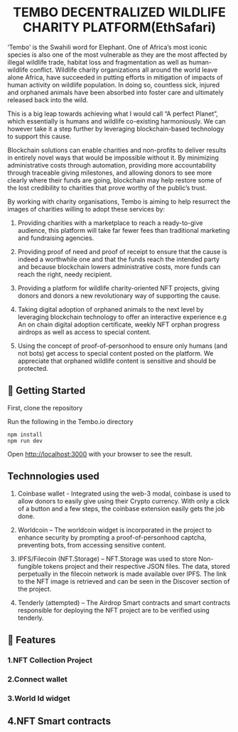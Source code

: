 <h1 align="center">
  TEMBO DECENTRALIZED WILDLIFE CHARITY PLATFORM(EthSafari)
</h1>
 
‘Tembo’ is the Swahili word for Elephant. One of Africa’s most iconic species is also one of the most vulnerable as they are the most affected by illegal wildlife trade, habitat loss and fragmentation as well as human-wildlife conflict.
Wildlife charity organizations all around the world leave alone Africa, have succeeded in putting efforts in mitigation of impacts of human activity on wildlife population. In doing so, countless sick, injured and orphaned animals have been absorbed into foster care and ultimately released back into the wild.

This is a big leap towards achieving what I would call “A perfect Planet”, which essentially is humans and wildlife co-existing harmoniously. We can however take it a step further by leveraging blockchain-based technology to support this cause.

Blockchain solutions can enable charities and non-profits to deliver results in entirely novel ways that would be impossible without it. By minimizing administrative costs through automation, providing more accountability through traceable giving milestones, and allowing donors to see more clearly where their funds are going, blockchain may help restore some of the lost credibility to charities that prove worthy of the public’s trust.

By working with charity organisations, Tembo is aiming to help resurrect the images of charities willing to adopt these services by:
1. Providing charities with a marketplace to reach a ready-to-give audience, this platform will take far fewer fees than traditional marketing and fundraising agencies. 

2. Providing proof of need and proof of receipt to ensure that the cause is indeed a worthwhile one and that the funds reach the intended party and because blockchain lowers administrative costs, more funds can reach the right, needy recipient.

3. Providing a platform for wildlife charity-oriented NFT projects, giving donors and donors a new revolutionary way of supporting the cause.

4. Taking digital adoption of orphaned animals to the next level by leveraging blockchain technology to offer an interactive experience e.g An on chain digital adoption certificate, weekly NFT orphan progress airdrops as well as access to special content.

5. Using the concept of proof-of-personhood to ensure only humans (and not bots) get access to special content posted on the platform. We appreciate that orphaned wildlife content is sensitive and should be protected.



## 🚀 Getting Started

First, clone the repository 

Run the following in the Tembo.io directory

```
npm install 
npm run dev 

```

Open [http://localhost:3000](http://localhost:3000) with your browser to see the result.


## Technnologies used

1.	Coinbase wallet  - Integrated using the web-3 modal, coinbase is used to allow donors to easily give using their Crypto currency. With only a click of a button and a few steps, the coinbase extension easily gets the job done.

2.	Worldcoin – The worldcoin widget is incorporated in the project to enhance security by prompting a proof-of-personhood captcha, preventing bots, from accessing sensitive content.

3.	IPFS/Filecoin (NFT.Storage) – NFT.Storage was used to store Non-fungible tokens project and their respective JSON files. The data, stored perpetually  in the filecoin network is made available over IPFS. The link to the NFT image is retrieved and can be seen in the Discover section of the project.

4.	Tenderly (attempted) – The Airdrop Smart contracts and smart contracts responsible for deploying the NFT project are to be verified using tenderly.


## 📖 Features

### 1.NFT Collection Project

### 2.Connect wallet

### 3.World Id widget

##  4.NFT Smart contracts 
